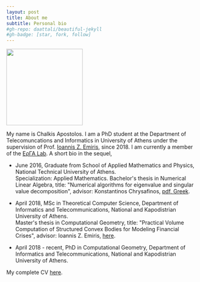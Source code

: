 ```yaml
---
layout: post
title: About me
subtitle: Personal bio
#gh-repo: daattali/beautiful-jekyll
#gh-badge: [star, fork, follow]
---  
```


<img src="https://github.com/TolisChal/TolisChal.github.io/blob/master/img/mypic.jpg?raw=true" width="200" height="200" />  

My name is Chalkis Apostolos. I am a PhD student at the Department of Telecomuncations and Informatics in University of Athens under the supervision of Prof. [Ioannis Z. Emiris](http://cgi.di.uoa.gr/~emiris/index-eng.html), since 2018. I am currently a member of the [ΕρΓΑ Lab](http://erga.di.uoa.gr/). A short bio in the sequel,  

- June 2016, Graduate from School of Applied Mathematics and Physics, National Technical University of Athens.  
Specialization: Applied Mathematics. Bachelor's thesis in Numerical Linear Algebra, title: "Numerical algorithms for eigenvalue and singular value decomposition", advisor: Konstantinos Chrysafinos, [pdf, Greek](http://dspace.lib.ntua.gr/handle/123456789/43561?locale-attribute=en).  

- April 2018, MSc in Theoretical Computer Science, Department of Informatics and Telecommunications, National and Kapodistrian University of Athens.  
Master's thesis in Computational Geometry, title: "Practical Volume Computation of Structured Convex Bodies for Modeling Financial Crises", advisor: Ioannis Z. Emiris, [here](https://pergamos.lib.uoa.gr/uoa/dl/object/2775864).

- April 2018 - recent, PhD in Computational Geometry, Department of Informatics and Telecommunications, National and Kapodistrian University of Athens.  

My complete CV [here](https://drive.google.com/file/d/1t244k-q2A3-VQh6pol6aeM4BsaqWKL1H/view?usp=sharing
).
